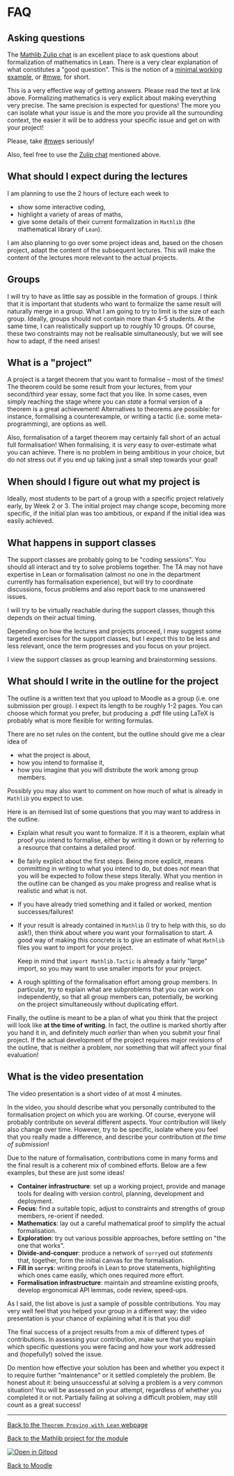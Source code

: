 #  FAQ

##  Asking questions

The [Mathlib Zulip chat](https://leanprover.zulipchat.com/) is an excellent place to ask questions about formalization of mathematics in Lean.
There is a very clear explanation of what constitutes a "good question".
This is the notion of a [minimal working example](https://leanprover-community.github.io/mwe.html), or [#mwe](https://leanprover-community.github.io/mwe.html), for short.

This is a very effective way of getting answers.
Please read the text at link above.
Formalizing mathematics is very explicit about making everything very precise.
The same precision is expected for questions!
The more you can isolate what your issue is and the more you provide all the surrounding context, the easier it will be to address your specific issue and get on with your project!

Please, take [#mwe](https://leanprover-community.github.io/mwe.html)s seriously!

Also, feel free to use the [Zulip chat](https://leanprover.zulipchat.com/) mentioned above.

##  What should I expect during the lectures

I am planning to use the 2 hours of lecture each week to
* show some interactive coding,
* highlight a variety of areas of maths,
* give some details of their current formalization in `Mathlib` (the mathematical library of `Lean`).

I am also planning to go over some project ideas and, based on the chosen project, adapt the content of the subsequent lectures.
This will make the content of the lectures more relevant to the actual projects.

##  Groups

I will try to have as little say as possible in the formation of groups.
I think that it is important that students who want to formalize the same result will naturally merge in a group.
What I am going to try to limit is the size of each group.
Ideally, groups should not contain more than 4-5 students.
At the same time, I can realistically support up to roughly 10 groups.
Of course, these two constraints may not be realisable simultaneously, but we will see how to adapt, if the need arises!

##  What is a "project"

A project is a target theorem that you want to formalise &ndash; most of the times!
The theorem could be some result from your lectures, from your second/third year essay, some fact that you like.
In some cases, even simply reaching the stage where you can *state* a formal version of a theorem is a great achievement!
Alternatives to theorems are possible: for instance, formalising a counterexample,
or writing a tactic (i.e. some meta-programming), are options as well.

Also, formalisation of a target theorem may certainly fall short of an actual full formalisation!
When formalising, it is *very* easy to over-estimate what you can achieve.
There is no problem in being ambitious in your choice, but do not stress out if you end up taking just a small step
towards your goal!

##  When should I figure out what my project is

Ideally, most students to be part of a group with a specific project relatively early, by Week 2 or 3.
The initial project may change scope, becoming more specific, if the initial plan was too ambitious,
or expand if the initial idea was easily achieved.

##  What happens in support classes

The support classes are probably going to be "coding sessions".
You should all interact and try to solve problems together.
The TA may not have expertise in Lean or formalisation (almost no one in the department currently has formalisation experience),
but will try to coordinate discussions, focus problems and also report back to me unanswered issues.

I will try to be virtually reachable during the support classes, though this depends on their actual timing.

Depending on how the lectures and projects proceed, I may suggest some targeted exercises for the support classes,
but I expect this to be less and less relevant, once the term progresses and you focus on your project.

I view the support classes as group learning and brainstorming sessions.

##  What should I write in the outline for the project

The outline is a written text that you upload to Moodle as a group (i.e. one submission per group).
I expect its length to be roughly 1-2 pages.
You can choose which format you prefer,
but producing a .pdf file using LaTeX is probably what is more flexible for writing formulas.

There are no set rules on the content,
but the outline should give me a clear idea of
* what the project is about,
* how you intend to formalise it,
* how you imagine that you will distribute the work among group members.

Possibly you may also want to comment on how much of what is already in `Mathlib` you expect to use.

Here is an itemised list of some questions that you may want to address in the outline.

* Explain what result you want to formalize.
  If it is a theorem, explain what proof you intend to formalise,
  either by writing it down or by referring to a resource that contains a detailed proof.
* Be fairly explicit about the first steps.
  Being more explicit, means committing in writing to what you intend to do,
  but does *not* mean that you will be expected to follow these steps literally.
  What you mention in the outline can be changed as you make progress and realise what is realistic and what is not.
* If you have already tried something and it failed or worked, mention successes/failures!
* If your result is already contained in `Mathlib` (I try to help with this, so do ask!),
  then think about where you want your formalisation to start.
  A good way of making this concrete is to give an estimate of what `Mathlib` files you want to import for your project.

  Keep in mind that `import Mathlib.Tactic` is already a fairly "large" import,
  so you may want to use smaller imports for your project.
* A rough splitting of the formalisation effort among group members.
  In particular, try to explain what are subproblems that you can work on independently,
  so that all group members can, potentially, be working on the project simultaneously
  without duplicating effort.

Finally, the outline is meant to be a plan of what you think that the project will look like **at the time of writing**.
In fact, the outline is marked shortly after you hand it in, and definitely *much earlier* than when you submit your final project.
If the actual development of the project requires major revisions of the outline,
that is neither a problem, nor something that will affect your final evaluation!

##  What is the video presentation

The video presentation is a short video of at most 4 minutes.

In the video, you should describe what you personally contributed to the formalisation project on which you are working.
Of course, everyone will probably contribute on several different aspects.
Your contribution will likely also change over time.
However, try to be specific, isolate where you feel that you really made a difference, and describe your contribution *at the time of submission*!

Due to the nature of formalisation, contributions come in many forms and the final result is a coherent mix of combined efforts.
Below are a few examples, but these are just some ideas!

* **Container infrastructure**: set up a working project, provide and manage tools for dealing with version control, planning, development and deployment.
* **Focus**: find a suitable topic, adjust to constraints and strengths of group members, re-orient if needed.
* **Mathematics**: lay out a careful mathematical proof to simplify the actual formalisation.
* **Exploration**: try out various possible approaches, before settling on "the one that works".
* **Divide-and-conquer**: produce a network of `sorry`ed out *statements* that, together, form the initial canvas for the formalisation.
* **Fill in `sorry`s**: writing proofs in Lean to prove statements, highlighting which ones came easily, which ones required more effort.
* **Formalisation infrastructure**: maintain and streamline existing proofs, develop ergonomical API lemmas, code review, speed-ups.

As I said, the list above is just a sample of possible contributions.
You may very well feel that you helped your group in a different way: the video presentation is your chance of explaining what it is that you did!

The final success of a project results from a mix of different types of contributions.
In assessing your contribution, make sure that you explain which specific questions you were facing and how your work addressed and (hopefully!) solved the issue.

Do mention how effective your solution has been and whether you expect it to require further "maintenance" or it settled completely the problem.
Be honest about it: being unsuccessful at solving a problem is a very common situation!
You will be assessed on your attempt, regardless of whether you completed it or not.
Partially failing at solving a difficult problem, may still count as a great success!

---

[Back to the `Theorem Proving with Lean` webpage](https://adomani.github.io/Syllabus/MA4N1/toc)

[Back to the Mathlib project for the module](https://github.com/adomani/MA4N1_2023)

[![Open in Gitpod](https://gitpod.io/button/open-in-gitpod.svg)](https://gitpod.io/#https://github.com/adomani/MA4N1_2023)

[Back to Moodle](https://moodle.warwick.ac.uk/course/view.php?id=67222#section-0)
